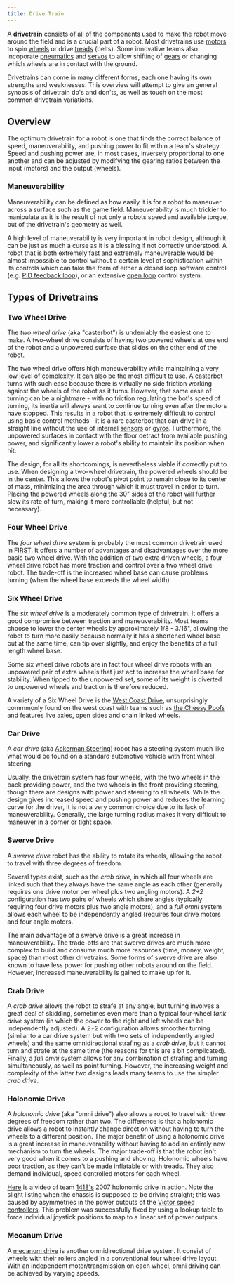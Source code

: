 ```yaml
---
title: Drive Train
---
```


A **drivetrain** consists of all of the components used to make the robot move around the field and is a crucial part of a robot. Most drivetrains use [motors](motor) to spin [wheels](wheel) or drive [treads](tread) (belts). Some innovative teams also incoporate [pneumatics](pneumatics) and [servos](servo) to allow shifting of [gears](gear) or changing which wheels are in contact with the ground.

Drivetrains can come in many different forms, each one having its own strengths and weaknesses. This overview will attempt to give an general synopsis of drivetrain do's and don'ts, as well as touch on the most common drivetrain variations.

## Overview

The optimum drivetrain for a robot is one that finds the correct balance of speed, maneuverability, and pushing power to fit within a team's strategy. Speed and pushing power are, in most cases, inversely proportional to one another and can be adjusted by modifying the gearing ratios between the input (motors) and the output (wheels).

### Maneuverability

Maneuverability can be defined as how easily it is for a robot to maneuver across a surface such as the game field. Maneuverability is much trickier to manipulate as it is the result of not only a robots speed and available torque, but of the drivetrain's geometry as well.

A high level of maneuverability is very important in robot design, although it can be just as much a curse as it is a blessing if not correctly understood. A robot that is both extremely fast and extremely maneuverable would be almost impossible to control without a certain level of sophistication within its controls which can take the form of either a closed loop software control (e.g. [PID feedback loop](pid)), or an extensive [open loop](open-loop) control system.

## Types of Drivetrains

### Two Wheel Drive

The _two wheel drive_ (aka "casterbot") is undeniably the easiest one to make. A two-wheel drive consists of having two powered wheels at one end of the robot and a unpowered surface that slides on the other end of the robot.

The two wheel drive offers high maneuverability while maintaining a very low level of complexity. It can also be the most difficult to use. A casterbot turns with such ease because there is virtually no side friction working against the wheels of the robot as it turns. However, that same ease of turning can be a nightmare - with no friction regulating the bot's speed of turning, its inertia will always want to continue turning even after the motors have stopped. This results in a robot that is extremely difficult to control using basic control methods - it is a rare casterbot that can drive in a straight line without the use of internal [sensors](sensor) or [gyros](gyro). Furthermore, the unpowered surfaces in contact with the floor detract from available pushing power, and significantly lower a robot's ability to maintain its position when hit.

The design, for all its shortcomings, is nevertheless viable if correctly put to use. When designing a two-wheel drivetrain, the powered wheels should be in the center. This allows the robot's pivot point to remain close to its center of mass, minimizing the area through which it must travel in order to turn. Placing the powered wheels along the 30" sides of the robot will further slow its rate of turn, making it more controllable (helpful, but not necessary).

### Four Wheel Drive

The _four wheel drive_ system is probably the most common drivetrain used in [FIRST](first). It offers a number of advantages and disadvantages over the more basic two wheel drive. With the addition of two extra driven wheels, a four wheel drive robot has more traction and control over a two wheel drive robot. The trade-off is the increased wheel base can cause problems turning (when the wheel base exceeds the wheel width).

### Six Wheel Drive

The _six wheel drive_ is a moderately common type of drivetrain. It offers a good compromise between traction and maneuverability. Most teams choose to lower the center wheels by approximately 1/8 - 3/16", allowing the robot to turn more easily because normally it has a shortened wheel base but at the same time, can tip over slightly, and enjoy the benefits of a full length wheel base.

Some six wheel drive robots are in fact four wheel drive robots with an unpowered pair of extra wheels that just act to increase the wheel base for stability. When tipped to the unpowered set, some of its weight is diverted to unpowered wheels and traction is therefore reduced.

A variety of a Six Wheel Drive is the [West Coast Drive](west-coast-drive), unsurprisingly commmonly found on the west coast with teams such as [the Cheesy Poofs](/frc0000/254) and features live axles, open sides and chain linked wheels.

### Car Drive

A _car drive_ (aka [Ackerman Steering](http://en.wikipedia.org/wiki/Ackermann_steering_geometry "http://en.wikipedia.org/wiki/Ackermann_steering_geometry")) robot has a steering system much like what would be found on a standard automotive vehicle with front wheel steering.

Usually, the drivetrain system has four wheels, with the two wheels in the back providing power, and the two wheels in the front providing steering, though there are designs with power and steering to all wheels. While the design gives increased speed and pushing power and reduces the learning curve for the driver, it is not a very common choice due to its lack of maneuverability. Generally, the large turning radius makes it very difficult to maneuver in a corner or tight space.

### Swerve Drive

A _swerve drive_ robot has the ability to rotate its wheels, allowing the robot to travel with three degrees of freedom.

Several types exist, such as the _crab drive_, in which all four wheels are linked such that they always have the same angle as each other (generally requires one drive motor per wheel plus two angling motors). A _2+2_ configuration has two pairs of wheels which share angles (typically requiring four drive motors plus two angle motors), and a _full omni_ system allows each wheel to be independently angled (requires four drive motors and four angle motors.

The main advantage of a swerve drive is a great increase in maneuverability. The trade-offs are that swerve drives are much more complex to build and consume much more resources (time, money, weight, space) than most other drivetrains. Some forms of swerve drive are also known to have less power for pushing other robots around on the field. However, increased maneuverability is gained to make up for it.

### Crab Drive

A _crab drive_ allows the robot to strafe at any angle, but turning involves a great deal of skidding, sometimes even more than a typical four-wheel _tank drive_ system (in which the power to the right and left wheels can be independently adjusted). A _2+2_ configuration allows smoother turning (similar to a car drive system but with two sets of independently angled wheels) and the same omnidirectional strafing as a _crab drive_, but it cannot turn and strafe at the same time (the reasons for this are a bit complicated). Finally, a _full omni_ system allows for any combination of strafing and turning simultaneously, as well as point turning. However, the increasing weight and complexity of the latter two designs leads many teams to use the simpler _crab drive_.

### Holonomic Drive

A _holonomic drive_ (aka "omni drive") also allows a robot to travel with three degrees of freedom rather than two. The difference is that a holonomic drive allows a robot to instantly change direction without having to turn the wheels to a different position. The major benefit of using a holonomic drive is a great increase in maneuverability without having to add an entirely new mechanism to turn the wheels. The major trade-off is that the robot isn't very good when it comes to a pushing and shoving. Holonomic wheels have poor traction, as they can't be made inflatable or with treads. They also demand individual, speed controlled motors for each wheel.

[Here](http://www.youtube.com/watch?v=CTlAf0c9KfA "http://www.youtube.com/watch?v=CTlAf0c9KfA") is a video of team [1418's](1418 "1418") 2007 holonomic drive in action. Note the slight listing when the chassis is supposed to be driving straight; this was caused by asymmetries in the power outputs of the [Victor speed controllers](victor-884). This problem was successfully fixed by using a lookup table to force individual joystick positions to map to a linear set of power outputs.

### Mecanum Drive

A [mecanum drive](mecanum) is another omnidirectional drive system. It consist of wheels with their rollers angled in a conventional four wheel drive layout. With an independent motor/transmission on each wheel, omni driving can be achieved by varying speeds.
